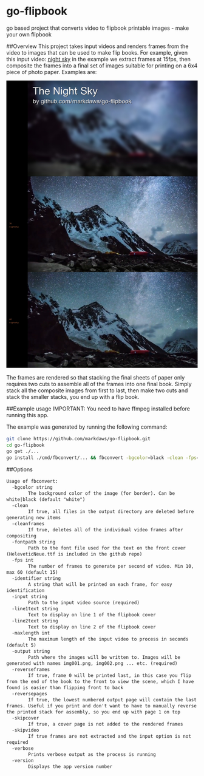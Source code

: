 # go-flipbook
go based project that converts video to flipbook printable images - make your own flipbook

##Overview
This project takes input videos and renders frames from the video to images that can be used to make flip books. For example, given this input video: [night sky](test/sky.mp4) in the example we extract frames at 15fps, then composite the frames into a final set of images suitable for printing on a 6x4 piece of photo paper. Examples are:

![](test/output/comp-nightsky-000.jpg)

The frames are rendered so that stacking the final sheets of paper only requires two cuts to assemble all of the frames into one final book. Simply stack all the composite images from first to last, then make two cuts and stack the smaller stacks, you end up with a flip book.

##Example usage
IMPORTANT: You need to have ffmpeg installed before running this app.

The example was generated by running the following command:
```bash
git clone https://github.com/markdaws/go-flipbook.git
cd go-flipbook
go get ./...
go install ./cmd/fbconvert/... && fbconvert -bgcolor=black -clean -fps=15  -identifier=nightsky -maxlength=6 -input=test/sky.mp4 -verbose -output=./test/output -fontpath=./HelveticaNeue.ttf -line1text="The Night Sky" -line2text="by github.com/markdaws/go-flipbook"
```

##Options

```
Usage of fbconvert:
  -bgcolor string
    	The background color of the image (for border). Can be white|black (default "white")
  -clean
    	If true, all files in the output directory are deleted before generating new items
  -cleanframes
    	If true, deletes all of the individual video frames after compositing
  -fontpath string
    	Path to the font file used for the text on the front cover (HeleveticNeue.ttf is included in the github repo)
  -fps int
    	The number of frames to generate per second of video. Min 10, max 60 (default 15)
  -identifier string
    	A string that will be printed on each frame, for easy identification
  -input string
    	Path to the input video source (required)
  -line1text string
    	Text to display on line 1 of the flipbook cover
  -line2text string
    	Text to display on line 2 of the flipbook cover
  -maxlength int
    	The maximum length of the input video to process in seconds (default 5)
  -output string
    	Path where the images will be written to. Images will be generated with names img001.png, img002.png ... etc. (required)
  -reverseframes
    	If true, frame 0 will be printed last, in this case you flip from the end of the book to the front to view the scene, which I have found is easier than flipping front to back
  -reversepages
    	If true, the lowest numbered output page will contain the last frames. Useful if you print and don't want to have to manually reverse the printed stack for assembly, so you end up with page 1 on top
  -skipcover
    	If true, a cover page is not added to the rendered frames
  -skipvideo
    	If true frames are not extracted and the input option is not required
  -verbose
    	Prints verbose output as the process is running
  -version
    	Displays the app version number
 ```
